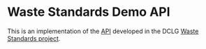 Waste Standards Demo API
========================

This is an implementation of the [API](http://communitiesuk.github.io/waste-service-standards/apis/waste_services.html) developed in the DCLG [Waste Standards project](http://www.localdirect.gov.uk/product/local-waste-service-standards-project/).

